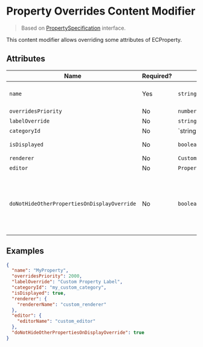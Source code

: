 # Property Overrides Content Modifier

> Based on [PropertySpecification]($presentation-common) interface.

This content modifier allows overriding some attributes of ECProperty.

## Attributes

| Name                                        | Required? | Type                          | Default     | Meaning                                                                                                                                                                                                                                                                                                             |
| ------------------------------------------- | --------- | ----------------------------- | ----------- | ------------------------------------------------------------------------------------------------------------------------------------------------------------------------------------------------------------------------------------------------------------------------------------------------------------------- |
| `name`                                      | Yes       | `string`                      |             | Name of the ECProperty. A `"*"` may be specified to match all properties in current context.                                                                                                                                                                                                                        |
| `overridesPriority`                         | No        | `number`                      | 1000        | Priority of the specified overrides.                                                                                                                                                                                                                                                                                |
| `labelOverride`                             | No        | `string`                      | `undefined` | Label override. May be [localized](../Advanced/Localization.md).                                                                                                                                                                                                                                                    |
| `categoryId`                                | No        | `string | CategoryIdentifier` | `undefined` | ID of a category specified through `PropertyCategorySpecification` in this scope.                                                                                                                                                                                                                                   |
| `isDisplayed`                               | No        | `boolean`                     | `undefined` | Display override. `true` to force display, `false` to force hide, `undefined` to use default.                                                                                                                                                                                                                       |
| `renderer`                                  | No        | `CustomRendererSpecification` | `undefined` | Custom property renderer specification.                                                                                                                                                                                                                                                                             |
| `editor`                                    | No        | `PropertyEditorSpecification` | `undefined` | Custom [property editor specification](./PropertyEditorSpecification).                                                                                                                                                                                                                                              |
| `doNotHideOtherPropertiesOnDisplayOverride` | No        | `boolean`                     | `undefined` | Flag to control behavior of `isDisplayed` override when it's set to `true`. By default, forcing property display hides all other properties. Setting `doNotHideOtherPropertiesOnDisplayOverride` to true disables that behavior and prevents forcing property display of one property from hiding other properties. |

## Examples

```JSON
{
  "name": "MyProperty",
  "overridesPriority": 2000,
  "labelOverride": "Custom Property Label",
  "categoryId": "my_custom_category",
  "isDisplayed": true,
  "renderer": {
    "rendererName": "custom_renderer"
  },
  "editor": {
    "editorName": "custom_editor"
  },
  "doNotHideOtherPropertiesOnDisplayOverride": true
}
```
